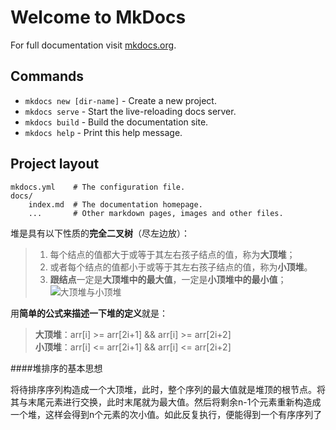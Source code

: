 # Welcome to MkDocs

For full documentation visit [mkdocs.org](https://mkdocs.org).

## Commands

* `mkdocs new [dir-name]` - Create a new project.
* `mkdocs serve` - Start the live-reloading docs server.
* `mkdocs build` - Build the documentation site.
* `mkdocs help` - Print this help message.

## Project layout

    mkdocs.yml    # The configuration file.
    docs/
        index.md  # The documentation homepage.
        ...       # Other markdown pages, images and other files.



堆是具有以下性质的**完全二叉树**（尽左边放）：
>1. 每个结点的值都大于或等于其左右孩子结点的值，称为**大顶堆**；
>2. 或者每个结点的值都小于或等于其左右孩子结点的值，称为**小顶堆**。
>3. **跟结点**一定是**大顶堆中的最大值**，一定是**小顶堆中的最小值**；
![大顶堆与小顶堆](https://upload-images.jianshu.io/upload_images/7058492-3014930d87c6c744.png?imageMogr2/auto-orient/strip%7CimageView2/2/w/1240)


用**简单的公式来描述一下堆的定义**就是：
>**大顶堆**：arr[i] >= arr[2i+1] && arr[i] >= arr[2i+2]  
>**小顶堆**：arr[i] <= arr[2i+1] && arr[i] <= arr[2i+2]  


####堆排序的基本思想

将待排序序列构造成一个大顶堆，此时，整个序列的最大值就是堆顶的根节点。将其与末尾元素进行交换，此时末尾就为最大值。然后将剩余n-1个元素重新构造成一个堆，这样会得到n个元素的次小值。如此反复执行，便能得到一个有序序列了


























